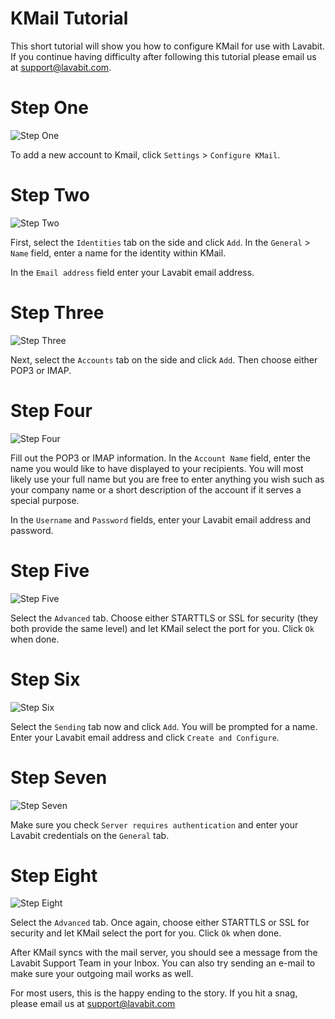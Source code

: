 
# KMail Tutorial

This short tutorial will show you how to configure KMail for use with Lavabit.
If you continue having difficulty after following this tutorial please email us at support@lavabit.com.

# Step One

![Step One](https://github.com/lavabit/tutorials/blob/master/kmail/step1.png "Step One")

To add a new account to Kmail, click `Settings` > `Configure KMail`.

# Step Two

![Step Two](https://github.com/lavabit/tutorials/blob/master/kmail/step2.png "Step Two")

First, select the `Identities` tab on the side and click `Add`. In the `General` > `Name` field, enter
a name for the identity within KMail.

In the `Email address` field enter your Lavabit email address.

# Step Three

![Step Three](https://github.com/lavabit/tutorials/blob/master/kmail/step3.png "Step Three")

Next, select the `Accounts` tab on the side and click `Add`. Then choose either POP3 or IMAP.

# Step Four

![Step Four](https://github.com/lavabit/tutorials/blob/master/kmail/step4.png "Step Four")

Fill out the POP3 or IMAP information. In the `Account Name` field, enter the name you would like to have displayed
to your recipients. You will most likely use your full name but you are free to enter anything you wish such as your
company name or a short description of the account if it serves a special purpose.

In the `Username` and `Password` fields, enter your Lavabit email address and password.

# Step Five

![Step Five](https://github.com/lavabit/tutorials/blob/master/kmail/step5.png "Step Five")

Select the `Advanced` tab. Choose either STARTTLS or SSL for security (they both provide the same level) and let
KMail select the port for you. Click `Ok` when done.

# Step Six

![Step Six](https://github.com/lavabit/tutorials/blob/master/kmail/step6.png "Step Six")

Select the `Sending` tab now and click `Add`. You will be prompted for a name. Enter your Lavabit email address
and click `Create and Configure`.

# Step Seven

![Step Seven](https://github.com/lavabit/tutorials/blob/master/kmail/step7.png "Step Seven")

Make sure you check `Server requires authentication` and enter your Lavabit credentials on the `General` tab.

# Step Eight

![Step Eight](https://github.com/lavabit/tutorials/blob/master/kmail/step8.png "Step Eight")

Select the `Advanced` tab. Once again, choose either STARTTLS or SSL for security and let KMail select the port
for you. Click `Ok` when done.

After KMail syncs with the mail server, you should see a message from the Lavabit Support Team in your Inbox.
You can also try sending an e-mail to make sure your outgoing mail works as well.

For most users, this is the happy ending to the story. If you hit a snag, please email us at support@lavabit.com

